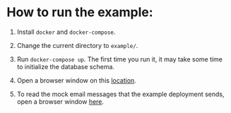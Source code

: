 # How to run the example:

1. Install `docker` and `docker-compose`.

2. Change the current directory to `example/`.

3. Run `docker-compose up`. The first time you run it, it may take
   some time to initialize the database schema.

4. Open a browser window on this
   [location](http://localhost:4444/oauth2/auth?client_id=consumer-app&redirect_uri=http://localhost:4488/login/success&response_type=code&state=1234567890&scope=openid).

5. To read the mock email messages that the example deployment sends,
   open a browser window [here](http://localhost:8025/).
